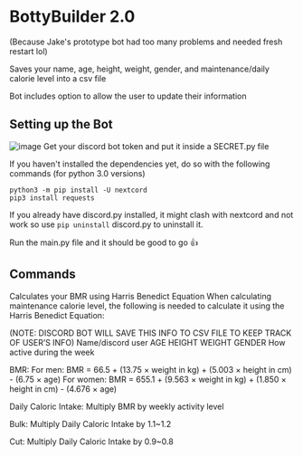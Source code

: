 # BottyBuilder 2.0

(Because Jake's prototype bot had too many problems and needed fresh restart lol)

Saves your name, age, height, weight, gender, and maintenance/daily calorie level into a csv file 

Bot includes option to allow the user to update their information

## Setting up the Bot

![image](https://github.com/sadjake/BottyBuilder-New-/assets/66497192/309185f4-41e5-499d-9a1b-2d4d7b45a87b)
Get your discord bot token and put it inside a SECRET.py file

If you haven't installed the dependencies yet, do so with the following commands (for python 3.0 versions)
```
python3 -m pip install -U nextcord
pip3 install requests
```
If you already have discord.py installed, it might clash with nextcord and not work so use ```pip uninstall``` discord.py to uninstall it.

Run the main.py file and it should be good to go :thumbsup:

## Commands

Calculates your BMR using Harris Benedict Equation
When calculating maintenance calorie level, the following is needed to calculate it using the Harris Benedict Equation:

(NOTE: DISCORD BOT WILL SAVE THIS INFO TO CSV FILE TO KEEP TRACK OF USER’S INFO)
Name/discord user
AGE
HEIGHT
WEIGHT
GENDER
How active during the week

BMR:
For men: BMR = 66.5 + (13.75 × weight in kg) + (5.003 × height in cm) - (6.75 × age)
For women: BMR = 655.1 + (9.563 × weight in kg) + (1.850 × height in cm) - (4.676 × age)

Daily Caloric Intake:
Multiply BMR by weekly activity level

Bulk:
Multiply Daily Caloric Intake by 1.1~1.2

Cut:
Multiply Daily Caloric Intake by 0.9~0.8


